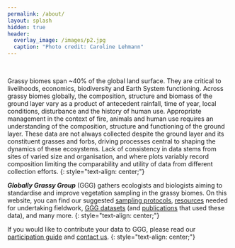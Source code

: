 ```yaml
---
permalink: /about/
layout: splash
hidden: true
header:
  overlay_image: /images/p2.jpg
  caption: "Photo credit: Caroline Lehmann"
---
```

<br>

Grassy biomes span ~40% of the global land surface. They are critical to livelihoods, economics, biodiversity and Earth System functioning. Across grassy biomes globally, the composition, structure and biomass of the ground layer vary as a product of antecedent rainfall, time of year, local conditions, disturbance and the history of human use. Appropriate management in the context of fire, animals and human use requires an understanding of the composition, structure and functioning of the ground layer.  These data are not always collected despite the ground layer and its constituent grasses and forbs, driving processes central to shaping the dynamics of these ecosystems. Lack of consistency in data stems from sites of varied size and organisation, and where plots variably record composition limiting the comparability and utility of data from different collection efforts.
{: style="text-align: center;"}

***Globally Grassy Group*** (GGG) gathers ecologists and biologists aiming to standardise and improve vegetation sampling in the grassy biomes. On this website, you can find our suggested [sampling protocols](/protocol/), [resources](/resources/) needed for undertaking fieldwork, [GGG datasets](datasets) (and [publications](publications) that used these data), and many more. 
{: style="text-align: center;"}

If you would like to contribute your data to GGG, please read our [participation guide]() and [contact us](/contact/).
{: style="text-align: center;"}






<html>
<head>
  <title>A Leaflet map!</title>
  <link rel="stylesheet" href="./Leaflet-1.7.1/leaflet.css"/>
  <script src="./Leaflet-1.7.1/leaflet.js"></script>
  <style>
    #map{ height: 100% }
  </style>
</head>
<body>

  <div id="map"></div>

  <script>

  // initialize the map
  var map = L.map('map').setView([42.35, -71.08], 13);

  // load a tile layer
  L.tileLayer('http://tiles.mapc.org/basemap/{z}/{x}/{y}.png',
    {
      attribution: 'Tiles by <a href="http://mapc.org">MAPC</a>, Data by <a href="http://mass.gov/mgis">MassGIS</a>',
      maxZoom: 17,
      minZoom: 9
    }).addTo(map);

  </script>
</body>
</html>
	
